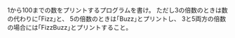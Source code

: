 1から100までの数をプリントするプログラムを書け。 ただし3の倍数のときは数の代わりに｢Fizz｣と、 5の倍数のときは｢Buzz｣とプリントし、 3と5両方の倍数の場合には｢FizzBuzz｣とプリントすること。

